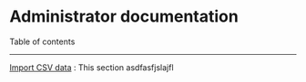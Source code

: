 # Administrator documentation

Table of contents

---

[Import CSV data](import-csv.md)
:    This section asdfasfjslajfl
